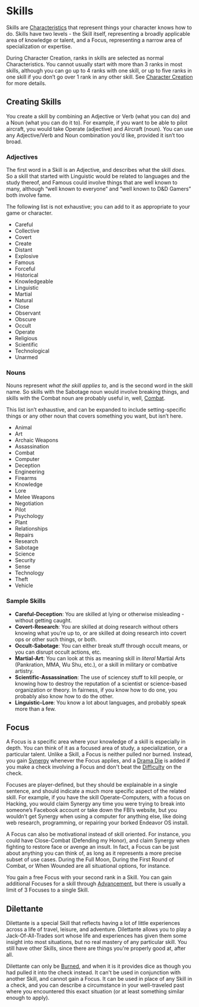 # Skills
Skills are [Characteristics](Characteristics.md) that represent things your character knows how to do. Skills have two levels - the Skill itself, representing a broadly applicable area of knowledge or talent, and a Focus, representing a narrow area of specialization or expertise.

During Character Creation, ranks in skills are selected as normal Characteristics. You cannot usually start with more than 3 ranks in most skills, although you can go up to 4 ranks with one skill, or up to five ranks in one skill if you don’t go over 1 rank in any other skill. See [Character Creation](CharacterCreation.md) for more details.

## Creating Skills
You create a skill by combining an Adjective or Verb (what you can do) and a Noun (what you can do it to). For example, if you want to be able to pilot aircraft, you would take Operate (adjective) and Aircraft (noun). You can use any Adjective/Verb and Noun combination you’d like, provided it isn’t too broad.

### Adjectives

The first word in a Skill is an Adjective, and describes what the skill *does*. So a skill that started with Linguistic would be related to languages and the study thereof, and Famous could involve things that are well known to many, although “well known to everyone” and “well known to D&D Gamers” both involve fame.

The following list is not exhaustive; you can add to it as appropriate to your game or character.

- Careful
- Collective
- Covert
- Create
- Distant
- Explosive
- Famous
- Forceful
- Historical
- Knowledgeable
- Linguistic
- Martial
- Natural
- Close
- Observant
- Obscure
- Occult
- Operate
- Religious
- Scientific
- Technological
- Unarmed

### Nouns

Nouns represent *what the skill applies to*, and is the second word in the skill name. So skills with the Sabotage noun would involve breaking things, and skills with the Combat noun are probably useful in, well, [Combat](Combat.md).

This list isn’t exhaustive, and can be expanded to include setting-specific things or any other noun that covers something you want, but isn’t here.

- Animal
- Art
- Archaic Weapons
- Assassination
- Combat
- Computer
- Deception
- Engineering
- Firearms
- Knowledge
- Lore
- Melee Weapons
- Negotiation
- Pilot
- Psychology
- Plant
- Relationships
- Repairs
- Research
- Sabotage
- Science
- Security
- Sense
- Technology
- Theft
- Vehicle

### Sample Skills

- **Careful-Deception**: You are skilled at lying or otherwise misleading - without getting caught.
- **Covert-Research**: You are skilled at doing research without others knowing what you’re up to, or are skilled at doing research into covert ops or other such things, or both.
- **Occult-Sabotage**: You can either break stuff through occult means, or you can disrupt occult actions, etc.
- **Martial-Art**: You can look at this as meaning skill in *literal* Martial Arts (Pankration, MMA, Wu Shu, etc.), or a skill in military or combative artistry.
- **Scientific-Assassination**: The use of sciencey stuff to kill people, or knowing how to destroy the reputation of a scientist or science-based organization or theory. In fairness, if you know how to do one, you probably also know how to do the other.
- **Linguistic-Lore**: You know a lot about languages, and probably speak more than a few.

## Focus

A Focus is a specific area where your knowledge of a skill is especially in depth. You can think of it as a focused area of study, a specialization, or a particular talent. Unlike a Skill, a Focus is neither pulled nor burned. Instead, you gain [Synergy](Synergy.md) whenever the Focus applies, and a [Drama Die](DramaDice.md) is added if you make a check involving a Focus and don't beat the [Difficulty](Challenge.md) on the check.

Focuses are player-defined, but they should be explainable in a single sentence, and should indicate a much more specific aspect of the related skill. For example, if you have the skill Operate-Computers, with a focus on Hacking, you would claim Synergy any time you were trying to break into someone’s Facebook account or take down the FBI’s website, but you wouldn’t get Synergy when using a computer for anything else, like doing web research, programming, or repairing your borked Endeavor OS install.

A Focus can also be motivational instead of skill oriented. For instance, you could have Close-Combat (Defending my Honor), and claim Synergy when fighting to restore face or avenge an insult. In fact, a Focus can be just about anything you can think of, as long as it represents a more precise subset of use cases. During the Full Moon, During the First Round of Combat, or When Wounded are all situational options, for instance.

You gain a free Focus with your second rank in a Skill. You can gain additional Focuses for a skill through [Advancement](Advancement.md), but there is usually a limit of 3 Focuses to a single Skill.

## Dilettante

Dilettante is a special Skill that reflects having a lot of little experiences across a life of travel, leisure, and adventure. Dilettante allows you to play a Jack-Of-All-Trades sort whose life and experiences has given them some insight into most situations, but no real mastery of any particular skill. You still have other Skills, since there are things you're properly good at, after all.

Dilettante can only be [Burned](Burn.md), and when it is it provides dice as though you had pulled it into the check instead. It can't be used in conjunction with another Skill, and cannot gain a Focus. It can be used in place of any Skill in a check, and you can describe a circumstance in your well-traveled past where you encountered this exact situation (or at least something similar enough to apply).
